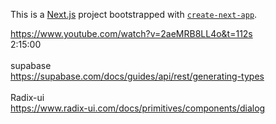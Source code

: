 This is a [Next.js](https://nextjs.org/) project bootstrapped with [`create-next-app`](https://github.com/vercel/next.js/tree/canary/packages/create-next-app).

https://www.youtube.com/watch?v=2aeMRB8LL4o&t=112s
<br />
2:15:00
<br />
<br />
supabase
<br />
https://supabase.com/docs/guides/api/rest/generating-types
<br />
<br />
Radix-ui
<br />
https://www.radix-ui.com/docs/primitives/components/dialog
<br />

